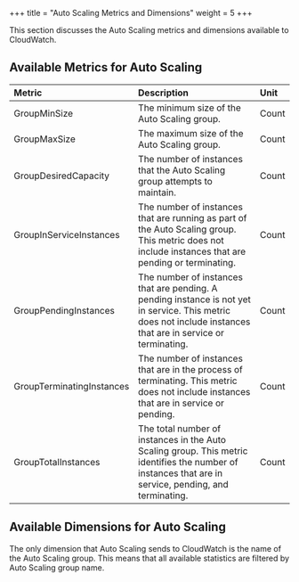 +++
title = "Auto Scaling Metrics and Dimensions"
weight = 5
+++

This section discusses the Auto Scaling metrics and dimensions available to CloudWatch. 


## Available Metrics for Auto Scaling

| Metric | Description | Unit | 
|  :---- |  :---- |  :---- | 
| GroupMinSize | The minimum size of the Auto Scaling group. | Count | 
| GroupMaxSize | The maximum size of the Auto Scaling group. | Count | 
| GroupDesiredCapacity | The number of instances that the Auto Scaling group attempts to maintain. | Count | 
| GroupInServiceInstances | The number of instances that are running as part of the Auto Scaling group. This metric does not include instances that are pending or terminating. | Count | 
| GroupPendingInstances | The number of instances that are pending. A pending instance is not yet in service. This metric does not include instances that are in service or terminating. | Count | 
| GroupTerminatingInstances | The number of instances that are in the process of terminating. This metric does not include instances that are in service or pending. | Count | 
| GroupTotalInstances | The total number of instances in the Auto Scaling group. This metric identifies the number of instances that are in service, pending, and terminating. | Count | 


## Available Dimensions for Auto Scaling
The only dimension that Auto Scaling sends to CloudWatch is the name of the Auto Scaling group. This means that all available statistics are filtered by Auto Scaling group name. 

